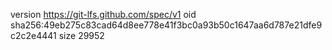 version https://git-lfs.github.com/spec/v1
oid sha256:49eb275c83cad64d8ee778e41f3bc0a93b50c1647aa6d787e21dfe9c2c2e4441
size 29952
